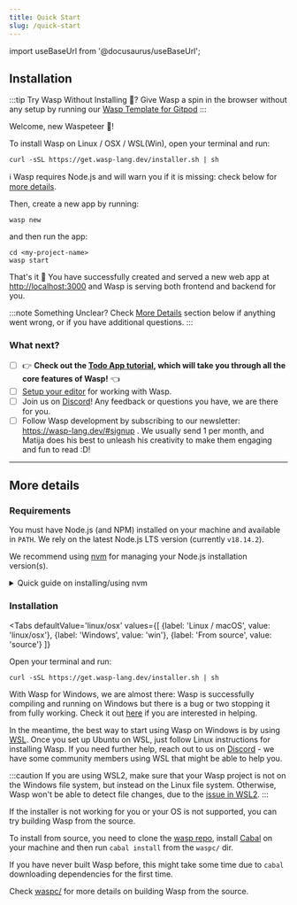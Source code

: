 ```yaml
---
title: Quick Start
slug: /quick-start
---
```


import useBaseUrl from '@docusaurus/useBaseUrl';

## Installation

:::tip Try Wasp Without Installing 🤔?
  Give Wasp a spin in the browser without any setup by running our [Wasp Template for Gitpod](https://github.com/wasp-lang/gitpod-template)
:::


Welcome, new Waspeteer 🐝!

To install Wasp on Linux / OSX / WSL(Win), open your terminal and run: 

```shell
curl -sSL https://get.wasp-lang.dev/installer.sh | sh
```

 ℹ️ Wasp requires Node.js and will warn you if it is missing: check below for [more details](#requirements).

Then, create a new app by running:

```shell
wasp new
```
and then run the app:

```shell
cd <my-project-name>
wasp start
```

That's it 🎉 You have successfully created and served a new web app at <http://localhost:3000> and Wasp is serving both frontend and backend for you.

:::note Something Unclear?
Check [More Details](#more-details) section below if anything went wrong, or if you have additional questions.
:::


### What next?

 - [ ] 👉 **Check out the [Todo App tutorial](/docs/tutorial/create), which will take you through all the core features of Wasp!** 👈
 - [ ] [Setup your editor](/docs/editor-setup) for working with Wasp.
 - [ ] Join us on [Discord](https://discord.gg/rzdnErX)! Any feedback or questions you have, we are there for you.
 - [ ] Follow Wasp development by subscribing to our newsletter: https://wasp-lang.dev/#signup . We usually send 1 per month, and Matija does his best to unleash his creativity to make them engaging and fun to read :D!

------

## More details 

### Requirements

You must have Node.js (and NPM) installed on your machine and available in `PATH`. We rely on the latest Node.js LTS version (currently `v18.14.2`).

We recommend using [nvm](https://github.com/nvm-sh/nvm) for managing your Node.js installation version(s).

<details>
  <summary style={{cursor: 'pointer', 'textDecoration': 'underline'}}>
    Quick guide on installing/using nvm
  </summary>
  <div>

  Install nvm via your OS package manager (`apt`, `pacman`, `homebrew`, ...) or via the [nvm](https://github.com/nvm-sh/nvm#install--update-script) install script.

  Then, install a version of Node.js that you need:
  ```shell
  nvm install 18
  ```

  Finally, whenever you need to ensure a specific version of Node.js is used, run:
  ```shell
  nvm use 18
  ```
  to set the Node.js version for the current shell session.

  You can run
  ```shell
  node -v
  ```
  to check the version of Node.js currently being used in this shell session.

  Check NVM repo for more details: https://github.com/nvm-sh/nvm.

  </div>
</details>


### Installation

<Tabs
  defaultValue='linux/osx'
  values={[
    {label: 'Linux / macOS', value: 'linux/osx'},
    {label: 'Windows', value: 'win'},
    {label: 'From source', value: 'source'}
  ]}
>
  <TabItem value='linux/osx'>

Open your terminal and run:

```shell
curl -sSL https://get.wasp-lang.dev/installer.sh | sh
```

  </TabItem>

  <TabItem value='win'>

With Wasp for Windows, we are almost there: Wasp is successfully compiling and running on Windows but there is a bug or two stopping it from fully working. Check it out [here](https://github.com/wasp-lang/wasp/issues/48) if you are interested in helping.

In the meantime, the best way to start using Wasp on Windows is by using [WSL](https://docs.microsoft.com/en-us/windows/wsl/install-win10). Once you set up Ubuntu on WSL, just follow Linux instructions for installing Wasp. If you need further help, reach out to us on [Discord](https://discord.gg/rzdnErX) - we have some community members using WSL that might be able to help you.

:::caution
  If you are using WSL2, make sure that your Wasp project is not on the Windows file system, but instead on the Linux file system. Otherwise, Wasp won't be able to detect file changes, due to the [issue in WSL2](https://github.com/microsoft/WSL/issues/4739).
:::

  </TabItem>

  <TabItem value='source'>

If the installer is not working for you or your OS is not supported, you can try building Wasp from the source.

To install from source, you need to clone the [wasp repo](https://github.com/wasp-lang/wasp), install [Cabal](https://cabal.readthedocs.io/en/stable/getting-started.html) on your machine and then run `cabal install` from the `waspc/` dir.

If you have never built Wasp before, this might take some time due to `cabal` downloading dependencies for the first time.

Check [waspc/](https://github.com/wasp-lang/wasp/tree/main/waspc) for more details on building Wasp from the source.

  </TabItem>
</Tabs>
